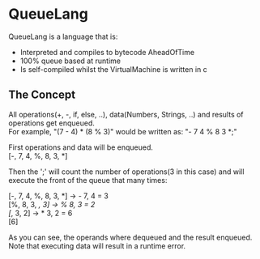 # QueueLang
QueueLang is a language that is:
  - Interpreted and compiles to bytecode AheadOfTime
  - 100% queue based at runtime
  - Is self-compiled whilst the VirtualMachine is written in c
## The Concept
All operations(+, -, if, else, ..), data(Numbers, Strings, ..) and results of operations get enqueued. <br />
For example, "(7 - 4) * (8 % 3)" would be written as: "- 7 4 % 8 3 *;"

First operations and data will be enqueued.<br />
\[-, 7, 4, %, 8, 3, *]

Then the ';' will count the number of operations(3 in this case) and will execute the front of the queue that many times:<br />

\[-, 7, 4, %, 8, 3, *] -> - 7, 4 = 3<br />
\[%, 8, 3, *, 3] -> % 8, 3 = 2<br />
\[*, 3, 2] -> * 3, 2 = 6<br />
\[6]<br />

As you can see, the operands where dequeued and the result enqueued. Note that executing data will result in a runtime error.
